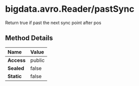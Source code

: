 [//]: #  (Copyright 2017, The MathWorks, Inc.)
# bigdata.avro.Reader/pastSync  
  
  Return true if past the next sync point after pos  
 
 ## Method Details  
  
Name | Value  
:------------------- | :----------------------------------------------------------------
**Access** | public  
**Sealed** | false  
**Static** |false  
